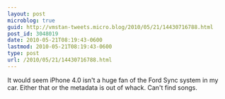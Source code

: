 ```yaml
---
layout: post
microblog: true
guid: http://vmstan-tweets.micro.blog/2010/05/21/14430716788.html
post_id: 3048019
date: 2010-05-21T08:19:43-0600
lastmod: 2010-05-21T08:19:43-0600
type: post
url: /2010/05/21/14430716788.html
---
```

It would seem iPhone 4.0 isn't a huge fan of the Ford Sync system in my car. Either that or the metadata is out of whack. Can't find songs.
